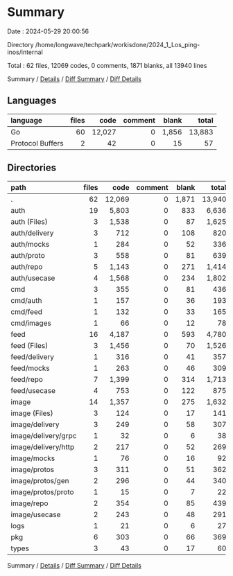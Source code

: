 # Summary

Date : 2024-05-29 20:00:56

Directory /home/longwave/techpark/workisdone/2024_1_Los_ping-inos/internal

Total : 62 files,  12069 codes, 0 comments, 1871 blanks, all 13940 lines

Summary / [Details](details.md) / [Diff Summary](diff.md) / [Diff Details](diff-details.md)

## Languages
| language | files | code | comment | blank | total |
| :--- | ---: | ---: | ---: | ---: | ---: |
| Go | 60 | 12,027 | 0 | 1,856 | 13,883 |
| Protocol Buffers | 2 | 42 | 0 | 15 | 57 |

## Directories
| path | files | code | comment | blank | total |
| :--- | ---: | ---: | ---: | ---: | ---: |
| . | 62 | 12,069 | 0 | 1,871 | 13,940 |
| auth | 19 | 5,803 | 0 | 833 | 6,636 |
| auth (Files) | 3 | 1,538 | 0 | 87 | 1,625 |
| auth/delivery | 3 | 712 | 0 | 108 | 820 |
| auth/mocks | 1 | 284 | 0 | 52 | 336 |
| auth/proto | 3 | 558 | 0 | 81 | 639 |
| auth/repo | 5 | 1,143 | 0 | 271 | 1,414 |
| auth/usecase | 4 | 1,568 | 0 | 234 | 1,802 |
| cmd | 3 | 355 | 0 | 81 | 436 |
| cmd/auth | 1 | 157 | 0 | 36 | 193 |
| cmd/feed | 1 | 132 | 0 | 33 | 165 |
| cmd/images | 1 | 66 | 0 | 12 | 78 |
| feed | 16 | 4,187 | 0 | 593 | 4,780 |
| feed (Files) | 3 | 1,456 | 0 | 70 | 1,526 |
| feed/delivery | 1 | 316 | 0 | 41 | 357 |
| feed/mocks | 1 | 263 | 0 | 46 | 309 |
| feed/repo | 7 | 1,399 | 0 | 314 | 1,713 |
| feed/usecase | 4 | 753 | 0 | 122 | 875 |
| image | 14 | 1,357 | 0 | 275 | 1,632 |
| image (Files) | 3 | 124 | 0 | 17 | 141 |
| image/delivery | 3 | 249 | 0 | 58 | 307 |
| image/delivery/grpc | 1 | 32 | 0 | 6 | 38 |
| image/delivery/http | 2 | 217 | 0 | 52 | 269 |
| image/mocks | 1 | 76 | 0 | 16 | 92 |
| image/protos | 3 | 311 | 0 | 51 | 362 |
| image/protos/gen | 2 | 296 | 0 | 44 | 340 |
| image/protos/proto | 1 | 15 | 0 | 7 | 22 |
| image/repo | 2 | 354 | 0 | 85 | 439 |
| image/usecase | 2 | 243 | 0 | 48 | 291 |
| logs | 1 | 21 | 0 | 6 | 27 |
| pkg | 6 | 303 | 0 | 66 | 369 |
| types | 3 | 43 | 0 | 17 | 60 |

Summary / [Details](details.md) / [Diff Summary](diff.md) / [Diff Details](diff-details.md)